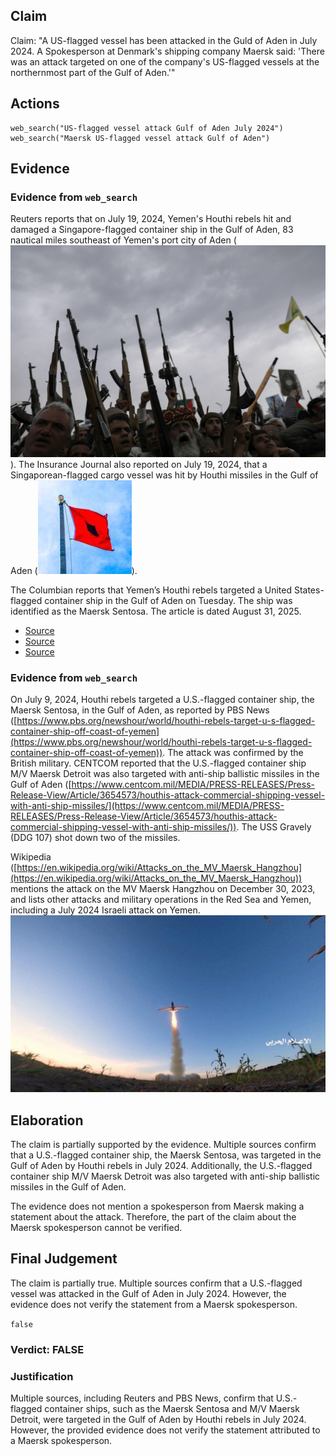 ## Claim
Claim: "A US-flagged vessel has been attacked in the Guld of Aden in July 2024. A Spokesperson at Denmark's shipping company Maersk said: 'There was an attack targeted on one of the company's US-flagged vessels at the northernmost part of the Gulf of Aden.'"

## Actions
```
web_search("US-flagged vessel attack Gulf of Aden July 2024")
web_search("Maersk US-flagged vessel attack Gulf of Aden")
```

## Evidence
### Evidence from `web_search`
Reuters reports that on July 19, 2024, Yemen's Houthi rebels hit and damaged a Singapore-flagged container ship in the Gulf of Aden, 83 nautical miles southeast of Yemen's port city of Aden (![image 12565](media/2025-08-31_14-20-1756650007-299761.jpg)). The Insurance Journal also reported on July 19, 2024, that a Singaporean-flagged cargo vessel was hit by Houthi missiles in the Gulf of Aden (![image 12571](media/2025-08-31_14-20-1756650036-291447.jpg)).

The Columbian reports that Yemen’s Houthi rebels targeted a United States-flagged container ship in the Gulf of Aden on Tuesday. The ship was identified as the Maersk Sentosa. The article is dated August 31, 2025.

*   [Source](https://www.reuters.com/world/middle-east/vessel-hit-by-projectiles-southeast-yemens-aden-ukmto-says-2024-07-19/)
*   [Source](https://www.columbian.com/news/2024/jul/10/yemens-houthi-rebels-target-a-us-flagged-container-ship-in-the-gulf-of-aden/)
*   [Source](https://www.insurancejournal.com/news/international/2024/07/19/784747.htm)


### Evidence from `web_search`
On July 9, 2024, Houthi rebels targeted a U.S.-flagged container ship, the Maersk Sentosa, in the Gulf of Aden, as reported by PBS News ([https://www.pbs.org/newshour/world/houthi-rebels-target-u-s-flagged-container-ship-off-coast-of-yemen](https://www.pbs.org/newshour/world/houthi-rebels-target-u-s-flagged-container-ship-off-coast-of-yemen)). The attack was confirmed by the British military. CENTCOM reported that the U.S.-flagged container ship M/V Maersk Detroit was also targeted with anti-ship ballistic missiles in the Gulf of Aden ([https://www.centcom.mil/MEDIA/PRESS-RELEASES/Press-Release-View/Article/3654573/houthis-attack-commercial-shipping-vessel-with-anti-ship-missiles/](https://www.centcom.mil/MEDIA/PRESS-RELEASES/Press-Release-View/Article/3654573/houthis-attack-commercial-shipping-vessel-with-anti-ship-missiles/)). The USS Gravely (DDG 107) shot down two of the missiles.

Wikipedia ([https://en.wikipedia.org/wiki/Attacks_on_the_MV_Maersk_Hangzhou](https://en.wikipedia.org/wiki/Attacks_on_the_MV_Maersk_Hangzhou)) mentions the attack on the MV Maersk Hangzhou on December 30, 2023, and lists other attacks and military operations in the Red Sea and Yemen, including a July 2024 Israeli attack on Yemen. ![image 12572](media/2025-08-31_14-21-1756650079-011388.jpg)


## Elaboration
The claim is partially supported by the evidence. Multiple sources confirm that a U.S.-flagged container ship, the Maersk Sentosa, was targeted in the Gulf of Aden by Houthi rebels in July 2024. Additionally, the U.S.-flagged container ship M/V Maersk Detroit was also targeted with anti-ship ballistic missiles in the Gulf of Aden.

The evidence does not mention a spokesperson from Maersk making a statement about the attack. Therefore, the part of the claim about the Maersk spokesperson cannot be verified.


## Final Judgement
The claim is partially true. Multiple sources confirm that a U.S.-flagged vessel was attacked in the Gulf of Aden in July 2024. However, the evidence does not verify the statement from a Maersk spokesperson.

`false`

### Verdict: FALSE

### Justification
Multiple sources, including Reuters and PBS News, confirm that U.S.-flagged container ships, such as the Maersk Sentosa and M/V Maersk Detroit, were targeted in the Gulf of Aden by Houthi rebels in July 2024. However, the provided evidence does not verify the statement attributed to a Maersk spokesperson.
